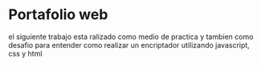 <h1> Portafolio web </h1>
el siguiente trabajo esta ralizado como medio de practica y tambien como desafio para entender como realizar un encriptador utilizando javascript, css y html
